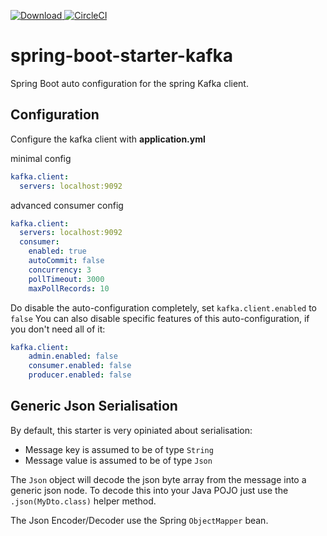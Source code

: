  [ ![Download](https://api.bintray.com/packages/elderbyte/maven/spring-boot-starter-kafka/images/download.svg) ](https://bintray.com/elderbyte/maven/spring-boot-starter-kafka/_latestVersion)
[![CircleCI](https://circleci.com/gh/ElderByte-/spring-boot-starter-kafka.svg?style=svg)](https://circleci.com/gh/ElderByte-/spring-boot-starter-kafka)

# spring-boot-starter-kafka
Spring Boot auto configuration for the spring Kafka client.


## Configuration

Configure the kafka client with **application.yml**


minimal config

```yaml
kafka.client:
  servers: localhost:9092
```

advanced consumer config

```yaml
kafka.client:
  servers: localhost:9092
  consumer:
    enabled: true
    autoCommit: false
    concurrency: 3
    pollTimeout: 3000
    maxPollRecords: 10
```

Do disable the auto-configuration completely, set `kafka.client.enabled` to `false`
You can also disable specific features of this auto-configuration, if you don't need all of it:

```yaml
kafka.client:
    admin.enabled: false
    consumer.enabled: false
    producer.enabled: false
```



## Generic Json Serialisation

By default, this starter is very opiniated about serialisation:

* Message key is assumed to be of type `String`
* Message value is assumed to be of type `Json`

The `Json` object will decode the json byte array from the message into a generic json node. To decode this into your Java POJO just use the `.json(MyDto.class)` helper method.

The Json Encoder/Decoder use the Spring `ObjectMapper` bean.
